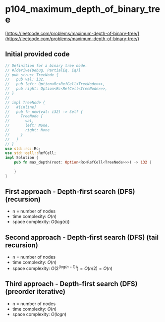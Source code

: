 # p104_maximum_depth_of_binary_tree
[https://leetcode.com/problems/maximum-depth-of-binary-tree/](https://leetcode.com/problems/maximum-depth-of-binary-tree/)

## Initial provided code
```Rust
// Definition for a binary tree node.
// #[derive(Debug, PartialEq, Eq)]
// pub struct TreeNode {
//   pub val: i32,
//   pub left: Option<Rc<RefCell<TreeNode>>>,
//   pub right: Option<Rc<RefCell<TreeNode>>>,
// }
// 
// impl TreeNode {
//   #[inline]
//   pub fn new(val: i32) -> Self {
//     TreeNode {
//       val,
//       left: None,
//       right: None
//     }
//   }
// }
use std::rc::Rc;
use std::cell::RefCell;
impl Solution {
    pub fn max_depth(root: Option<Rc<RefCell<TreeNode>>>) -> i32 {
        
    }
}
```
## First approach - Depth-first search (DFS) (recursion)

- n = number of nodes
- time complexity: $O(n)$
- space complexity: $O(log(n))$

## Second approach - Depth-first search (DFS) (tail recursion)

- n = number of nodes
- time complexity: $O(n)$
- space complexity: $O(2^{(log(n−1))}) = O(n/2) = O(n)$

## Third approach - Depth-first search (DFS) (preorder iterative)

- n = number of nodes
- time complexity: $O(n)$
- space complexity: $O(logn)$

